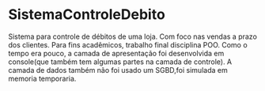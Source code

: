 # SistemaControleDebito
Sistema para controle de débitos de uma loja. Com foco nas vendas a prazo dos clientes. Para fins acadêmicos, trabalho final disciplina POO.
Como o tempo era pouco, a camada de apresentação foi desenvolvida em console(que também tem algumas partes na camada de controle).
A camada de dados também não foi usado um SGBD,foi simulada em memoria temporaria. 
